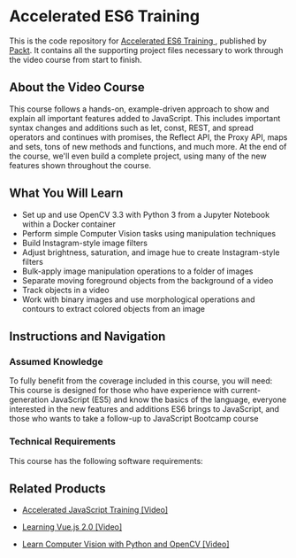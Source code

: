 # Accelerated ES6 Training 
This is the code repository for [Accelerated ES6 Training ](https://www.packtpub.com/application-development/learn-computer-vision-python-and-opencv-video?utm_source=github&utm_medium=repository&utm_campaign=9781788293846), published by [Packt](https://www.packtpub.com/?utm_source=github). It contains all the supporting project files necessary to work through the video course from start to finish.
## About the Video Course
This course follows a hands-on, example-driven approach to show and explain all important features added to JavaScript. This includes important syntax changes and additions such as let, const, REST, and spread operators and continues with promises, the Reflect API, the Proxy API, maps and sets, tons of new methods and functions, and much more. At the end of the course, we'll even build a complete project, using many of the new features shown throughout the course.


<H2>What You Will Learn</H2>
<DIV class=book-info-will-learn-text>
<UL>
<LI>Set up and use OpenCV 3.3 with Python 3 from a Jupyter Notebook within a Docker container 
<LI>Perform simple Computer Vision tasks using manipulation techniques 
<LI>Build Instagram-style image filters 
<LI>Adjust brightness, saturation, and image hue to create Instagram-style filters 
<LI>Bulk-apply image manipulation operations to a folder of images 
<LI>Separate moving foreground objects from the background of a video 
<LI>Track objects in a video 
<LI>Work with binary images and use morphological operations and contours to extract colored objects from an image </LI></UL></DIV>

## Instructions and Navigation
### Assumed Knowledge
To fully benefit from the coverage included in this course, you will need:<br/>
This course is designed for those who have experience with current-generation JavaScript (ES5) and know the basics of the language, everyone interested in the new features and additions ES6 brings to JavaScript, and those who wants to take a follow-up to JavaScript Bootcamp course
### Technical Requirements
This course has the following software requirements:<br/>
   

## Related Products
* [Accelerated JavaScript Training [Video]](https://www.packtpub.com/application-development/learn-computer-vision-python-and-opencv-video?utm_source=github&utm_medium=repository&utm_campaign=9781788293846)

* [Learning Vue.js 2.0 [Video]](https://www.packtpub.com/application-development/learn-computer-vision-python-and-opencv-video?utm_source=github&utm_medium=repository&utm_campaign=9781788293846)

* [Learn Computer Vision with Python and OpenCV [Video]](https://www.packtpub.com/application-development/learn-computer-vision-python-and-opencv-video?utm_source=github&utm_medium=repository&utm_campaign=9781788293846)

